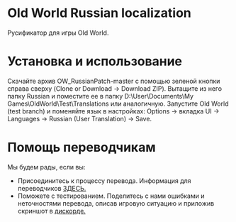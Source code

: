 # Old World Russian localization
Русификатор для игры Old World.

# Установка и использование
Скачайте архив OW_RussianPatch-master с помощью зеленой кнопки справа сверху (Clone or Download -> Download ZIP). Вытащите из него папку Russian и поместите ее в папку D:\User\Documents\My Games\OldWorld\Test\Translations или аналогичную. Запустите Old World (test branch) и поменяйте язык в настройках: Options -> вкладка UI -> Languages -> Russian (User Translation) -> Save.

# Помощь переводчикам
Мы будем рады, если вы:
* Присоединитесь к процессу перевода. Информация для переводчиков [ЗДЕСЬ.](https://github.com/BadaTheBada/OW_RussianPatch/wiki/Translating)
* Поможете с тестированием. Поделитесь с нами ошибками и неточностями перевода, описав игровую ситуацию и приложив скриншот в [дискорде.](https://discord.gg/XwdkQQ5)

